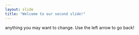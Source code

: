 ```yaml
---
layout: slide
title: "Welcome to our second slide!"
---
```

anything you may want to change.
Use the left arrow to go back!
